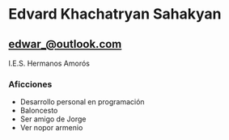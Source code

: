 # Edvard Khachatryan Sahakyan

## edwar_@outlook.com

I.E.S. Hermanos Amorós

### Aficciones

- Desarrollo personal en programación
- Baloncesto
- Ser amigo de Jorge
- Ver nopor armenio
